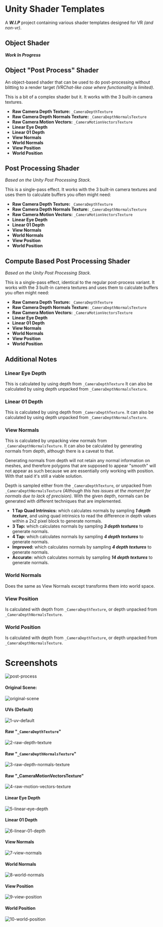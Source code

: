 # Unity Shader Templates
A ***W.I.P*** project containing various shader templates designed for VR *(and non-vr)*.

## Object Shader
***Work In Progress***

## Object "Post Process" Shader
An object-based shader that can be used to do post-processing without blitting to a render target *(VRChat-like case where functionality is limited)*.

This is a bit of a complex shader but it. It works with the 3 built-in camera textures.
- **Raw Camera Depth Texture:** ```_CameraDepthTexture```
- **Raw Camera Depth Normals Texture:** ```_CameraDepthNormalsTexture```
- **Raw Camera Motion Vectors:** ```_CameraMotionVectorsTexture```
- **Linear Eye Depth**
- **Linear 01 Depth**
- **View Normals**
- **World Normals**
- **View Position**
- **World Position**

## Post Processing Shader
*Based on the Unity Post Processing Stack.*

This is a single-pass effect. It works with the 3 built-in camera textures and uses them to calculate buffers you often might need: 
- **Raw Camera Depth Texture:** ```_CameraDepthTexture```
- **Raw Camera Depth Normals Texture:** ```_CameraDepthNormalsTexture```
- **Raw Camera Motion Vectors:** ```_CameraMotionVectorsTexture```
- **Linear Eye Depth**
- **Linear 01 Depth**
- **View Normals**
- **World Normals**
- **View Position**
- **World Position**

## Compute Based Post Processing Shader
*Based on the Unity Post Processing Stack.*

This is a single-pass effect, identical to the regular post-process variant. It works with the 3 built-in camera textures and uses them to calculate buffers you often might need: 
- **Raw Camera Depth Texture:** ```_CameraDepthTexture```
- **Raw Camera Depth Normals Texture:** ```_CameraDepthNormalsTexture```
- **Raw Camera Motion Vectors:** ```_CameraMotionVectorsTexture```
- **Linear Eye Depth**
- **Linear 01 Depth**
- **View Normals**
- **World Normals**
- **View Position**
- **World Position**

## Additional Notes

### Linear Eye Depth 
This is calculated by using depth from ```_CameraDepthTexture``` It can also be calculated by using depth unpacked from ```_CameraDepthNormalsTexture```.

### Linear 01 Depth
This is calculated by using depth from ```_CameraDepthTexture```. It can also be calculated by using depth unpacked from ```_CameraDepthNormalsTexture```.

### View Normals
This is calculated by unpacking view normals from ```_CameraDepthNormalsTexture```. It can also be calculated by generating normals from depth, although there is a caveat to that. 

Generating normals from depth will not retain any normal information on meshes, and therefore polygons that are supposed to appear "smooth" will not appear as such because we are essentially only working with position. With that said it's still a viable solution. 

Depth is sampled either from the ```_CameraDepthTexture```, or unpacked from ```_CameraDepthNormalsTexture``` *(Although this has issues at the moment for normals due to lack of precision)*. With the given depth, normals can be generated with different techniques that are implemented. 
- **1 Tap Quad Intrinsics:** which calculates normals by sampling ***1 depth texture***, and using quad intrinsics to read the difference in depth values within a 2x2 pixel block to generate normals.
- **3 Tap:** which calculates normals by sampling ***3 depth textures*** to generate normals.
- **4 Tap:** which calculates normals by sampling ***4 depth textures*** to generate normals.
- **Improved:** which calculates normals by sampling ***4 depth textures*** to generate normals.
- **Accurate:** which calculates normals by sampling ***14 depth textures*** to generate normals.

### World Normals
Does the same as View Normals except transforms them into world space.

### View Position
Is calculated with depth from ```_CameraDepthTexture```, or depth unpacked from ```_CameraDepthNormalsTexture```.

### World Position
Is calculated with depth from ```_CameraDepthTexture```, or depth unpacked from ```_CameraDepthNormalsTexture```.

# Screenshots

![post-process](GithubContent/post-process.png)

#### Original Scene: 
![original-scene](GithubContent/original-scene.png)

#### UVs (Default)
![1-uv-default](GithubContent/1-uv-default.png)

#### Raw "```_CameraDepthTexture```"
![2-raw-depth-texture](GithubContent/2-raw-depth-texture.png)

#### Raw "```_CameraDepthNormalsTexture```"
![3-raw-depth-normals-texture](GithubContent/3-raw-depth-normals-texture.png)

#### Raw "_CameraMotionVectorsTexture"
![4-raw-motion-vectors-texture](GithubContent/4-raw-motion-vectors-texture.png)

#### Linear Eye Depth
![5-linear-eye-depth](GithubContent/5-linear-eye-depth.png)

#### Linear 01 Depth
![6-linear-01-depth](GithubContent/6-linear-01-depth.png)

#### View Normals
![7-view-normals](GithubContent/7-view-normals.png)

#### World Normals
![8-world-normals](GithubContent/8-world-normals.png)

#### View Position
![9-view-position](GithubContent/9-view-position.png)

#### World Position
![10-world-position](GithubContent/10-world-position.png)
